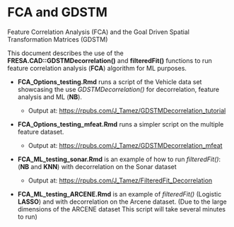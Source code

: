 # FCA and GDSTM

Feature Correlation Analysis (FCA) and the Goal Driven Spatial Transformation Matrices (GDSTM)

This document describes the use of the **FRESA.CAD::GDSTMDecorrelation()** and **filteredFit()** functions to run feature correlation analysis (**FCA**) algorithm for ML purposes.

-   **FCA_Options_testing.Rmd** runs a script of the Vehicle data set showcasing the use *GDSTMDecorrelation()* for decorrelation, feature analysis and ML (**NB**).

    -   Output at: <https://rpubs.com/J_Tamez/GDSTMDecorrelation_tutorial>

-   **FCA_Options_testing_mfeat.Rmd** runs a simpler script on the multiple feature dataset.

    -   Output at: <https://rpubs.com/J_Tamez/GDSTMDecorrelation_mfeat>

-   **FCA_ML_testing_sonar.Rmd** is an example of how to run *filteredFit()*: (**NB** and **KNN**) with decorrelation on the Sonar dataset

    -   Output at: <https://rpubs.com/J_Tamez/FilteredFit_Decorrelation>

-   **FCA_ML_testing_ARCENE.Rmd** is an example of *filteredFit()* (Logistic **LASSO**) and with decorrelation on the Arcene dataset. (Due to the large dimensions of the ARCENE dataset This script will take several minutes to run)
